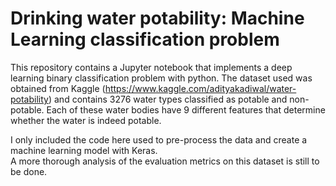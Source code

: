# Drinking water potability: Machine Learning classification problem

This repository contains a Jupyter notebook that implements a deep learning binary classification problem with python. 
The dataset used was obtained from Kaggle (https://www.kaggle.com/adityakadiwal/water-potability) and contains 3276 water types classified as potable and non-potable. Each of these water bodies have 9 different features that determine whether the water is indeed potable.

I only included the code here used to pre-process the data and create a machine learning model with Keras.  
A more thorough analysis of the evaluation metrics on this dataset is still to be done.
